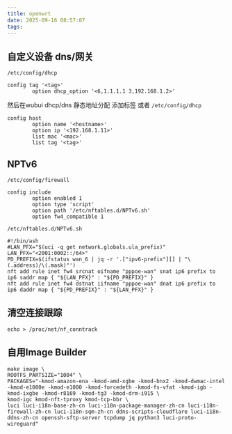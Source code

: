 ```yaml
---
title: openwrt
date: 2025-09-16 08:57:07
tags:
---
```

## 自定义设备 dns/网关
`/etc/config/dhcp`
```
config tag '<tag>'
	    option dhcp_option '<6,1.1.1.1 3,192.168.1.2>'
```
然后在wubui dhcp/dns 静态地址分配 添加标签
或者
`/etc/config/dhcp`
```
config host
        option name '<hostname>'
        option ip '<192.168.1.11>'
        list mac '<mac>'
        list tag '<tag>'
```
## NPTv6
`/etc/config/firewall`
```
config include
        option enabled 1
        option type 'script'
        option path '/etc/nftables.d/NPTv6.sh'
        option fw4_compatible 1
```
`/etc/nftables.d/NPTv6.sh`
```
#!/bin/ash
#LAN_PFX="$(uci -q get network.globals.ula_prefix)"
LAN_PFX="<2001:0002::/64>"
PD_PREFIX=$(ifstatus wan_6 | jq -r '.["ipv6-prefix"][] | "\(.address)/\(.mask)"')
nft add rule inet fw4 srcnat oifname "pppoe-wan" snat ip6 prefix to ip6 saddr map { "${LAN_PFX}" : "${PD_PREFIX}" }
nft add rule inet fw4 dstnat iifname "pppoe-wan" dnat ip6 prefix to ip6 daddr map { "${PD_PREFIX}" : "${LAN_PFX}" }
```
## 清空连接跟踪
```
echo > /proc/net/nf_conntrack
```
## 自用Image Builder
```
make image \
ROOTFS_PARTSIZE="1004" \
PACKAGES="-kmod-amazon-ena -kmod-amd-xgbe -kmod-bnx2 -kmod-dwmac-intel -kmod-e1000e -kmod-e1000 -kmod-forcedeth -kmod-fs-vfat -kmod-igb -kmod-ixgbe -kmod-r8169 -kmod-tg3 -kmod-drm-i915 \
kmod-igc kmod-nft-tproxy kmod-tcp-bbr \
luci luci-i18n-base-zh-cn luci-i18n-package-manager-zh-cn luci-i18n-firewall-zh-cn luci-i18n-sqm-zh-cn ddns-scripts-cloudflare luci-i18n-ddns-zh-cn openssh-sftp-server tcpdump jq python3 luci-proto-wireguard"
```